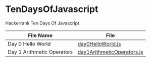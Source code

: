 # TenDaysOfJavascript

Hackerrank Ten Days Of Javascript

| File Name | File |
| --------- | ---- |
| Day 0 Hello World | [day0HelloWorld.js](https://github.com/rrob1n/TenDaysOfJavascript/blob/main/js/day0HelloWorld.js) |
| Day 1 Arithmetic Operators | [day1ArithmeticOperators.js](https://github.com/rrob1n/TenDaysOfJavascript/blob/main/js/day1ArithmeticOperators.js) |
